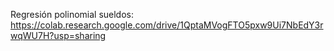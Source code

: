 Regresión polinomial sueldos: https://colab.research.google.com/drive/1QptaMVogFTO5pxw9Ui7NbEdY3rwqWU7H?usp=sharing
